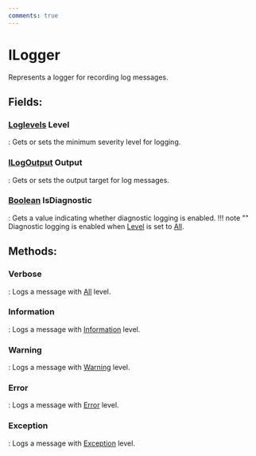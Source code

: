 ```yaml
---
comments: true
---
```

# ILogger

Represents a logger for recording log messages. 

## **Fields**:
### **[Loglevels](Loglevels.md) Level**
: Gets or sets the minimum severity level for logging. 
### **[ILogOutput](ILogOutput.md) Output**
: Gets or sets the output target for log messages. 
### **[Boolean](https://learn.microsoft.com/en-us/dotnet/api/System.Boolean) IsDiagnostic**
: Gets a value indicating whether diagnostic logging is enabled. 
	!!! note ""
		Diagnostic logging is enabled when [Level](#loglevels-level) is set to [All](Loglevels.md#loglevelsall). 

## **Methods**:

### **Verbose**
: Logs a message with [All](Loglevels.md#loglevelsall) level. 

### **Information**
: Logs a message with [Information](Loglevels.md#loglevelsinformation) level. 

### **Warning**
: Logs a message with [Warning](Loglevels.md#loglevelswarning) level. 

### **Error**
: Logs a message with [Error](Loglevels.md#loglevelserror) level. 

### **Exception**
: Logs a message with [Exception](Loglevels.md#loglevelsexception) level. 